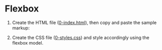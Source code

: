 # Flexbox

1. Create the HTML file ([0-index.html](0-index.html)), then copy and paste the sample markup: 

2. Create the CSS file ([0-styles.css](0-styles.css)) and style accordingly using the flexbox model.